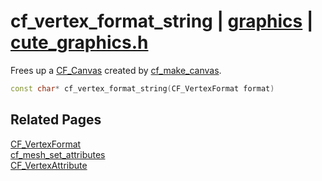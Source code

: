 # cf_vertex_format_string | [graphics](https://github.com/RandyGaul/cute_framework/blob/master/docs/graphics_readme.md) | [cute_graphics.h](https://github.com/RandyGaul/cute_framework/blob/master/include/cute_graphics.h)

Frees up a [CF_Canvas](https://github.com/RandyGaul/cute_framework/blob/master/docs/graphics/cf_canvas.md) created by [cf_make_canvas](https://github.com/RandyGaul/cute_framework/blob/master/docs/graphics/cf_make_canvas.md).

```cpp
const char* cf_vertex_format_string(CF_VertexFormat format)
```

## Related Pages

[CF_VertexFormat](https://github.com/RandyGaul/cute_framework/blob/master/docs/graphics/cf_vertexformat.md)  
[cf_mesh_set_attributes](https://github.com/RandyGaul/cute_framework/blob/master/docs/graphics/cf_mesh_set_attributes.md)  
[CF_VertexAttribute](https://github.com/RandyGaul/cute_framework/blob/master/docs/graphics/cf_vertexattribute.md)  
